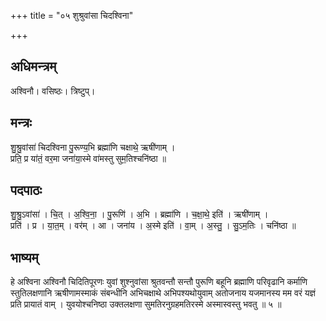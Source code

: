 +++
title = "०५ शुश्रुवांसा चिदश्विना"

+++
## अधिमन्त्रम्
अश्विनौ। वसिष्ठः। त्रिष्टुप्।

## मन्त्रः
शु॒श्रु॒वांसा॑ चिदश्विना पु॒रूण्य॒भि ब्रह्मा॑णि चक्षाथे॒ ऋषी॑णाम् ।  
प्रति॒ प्र या॑तं॒ वर॒मा जना॑या॒स्मे वा॑मस्तु सुम॒तिश्चनि॑ष्ठा ॥

## पदपाठः
शु॒श्रु॒ऽवांसा॑ । चि॒त् । अ॒श्वि॒ना॒ । पु॒रूणि॑ । अ॒भि । ब्रह्मा॑णि । च॒क्षा॒थे॒ इति॑ । ऋषी॑णाम् ।  
प्रति॑ । प्र । या॒त॒म् । वर॑म् । आ । जना॑य । अ॒स्मे इति॑ । वा॒म् । अ॒स्तु॒ । सु॒ऽम॒तिः । चनि॑ष्ठा ॥

## भाष्यम्
हे अश्विना अश्विनौ चिदितिपूरणः युवां शुश्नुवांसा श्रुतवन्तौ सन्तौ पुरूणि बहूनि ब्रह्माणि परिवृढानि कर्माणि स्तुतिलक्षणानि ऋषीणामस्माकं संबन्धीनि अभिचक्षाथे अभिपश्यथोयुवाम् अतोजनाय यजमानस्य मम वरं यज्ञं प्रति प्रायातं वाम् । युवयोश्चनिष्ठा उक्तलक्षणा सुमतिरनुग्रहमतिरस्मे अस्मास्वस्तु भवतु ॥ ५ ॥
